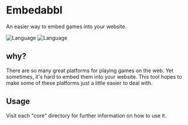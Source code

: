 # Embedabbl

An easier way to embed games into your website.

![Language](https://badgen.net/badge/license/MIT/red) ![Language](https://badgen.net/badge/language/HTML&CSS&JS/red)

## why?
There are so many great platforms for playing games on the web. Yet sometimes, it's hard to embed them into your website. This tool hopes to make some of these platforms just a little easier to deal with.

## Usage
Visit each "core" directory for further information on how to use it.